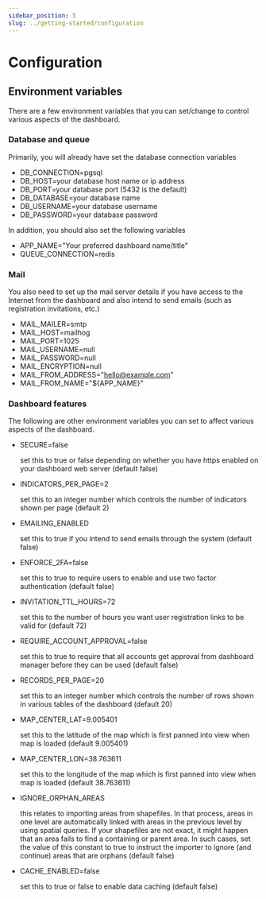 ```yaml
---
sidebar_position: 5
slug: ../getting-started/configuration
---
```


# Configuration

## Environment variables
There are a few environment variables that you can set/change to control various aspects of the dashboard.

### Database and queue
Primarily, you will already have set the database connection variables
- DB_CONNECTION=pgsql
- DB_HOST=your database host name or ip address
- DB_PORT=your database port (5432 is the default)
- DB_DATABASE=your database name
- DB_USERNAME=your database username
- DB_PASSWORD=your database password

In addition, you should also set the following variables

- APP_NAME="Your preferred dashboard name/title"
- QUEUE_CONNECTION=redis

### Mail
You also need to set up the mail server details if you have access to the Internet from the dashboard and also intend to send emails (such as registration invitations, etc.)
- MAIL_MAILER=smtp
- MAIL_HOST=mailhog
- MAIL_PORT=1025
- MAIL_USERNAME=null
- MAIL_PASSWORD=null
- MAIL_ENCRYPTION=null
- MAIL_FROM_ADDRESS="hello@example.com"
- MAIL_FROM_NAME="${APP_NAME}"

### Dashboard features
The following are other environment variables you can set to affect various aspects of the dashboard. 
- SECURE=false
    
    set this to true or false depending on whether you have https enabled on your dashboard web server (default false)

- INDICATORS_PER_PAGE=2

    set this to an integer number which controls the number of indicators shown per page (default 2)

- EMAILING_ENABLED

    set this to true if you intend to send emails through the system (default false)

- ENFORCE_2FA=false
    
    set this to true to require users to enable and use two factor authentication (default false) 

- INVITATION_TTL_HOURS=72
    
    set this to the number of hours you want user registration links to be valid for (default 72)

- REQUIRE_ACCOUNT_APPROVAL=false

    set this to true to require that all accounts get approval from dashboard manager before they can be used (default false)

- RECORDS_PER_PAGE=20
    
    set this to an integer number which controls the number of rows shown in various tables of the dashboard (default 20)

- MAP_CENTER_LAT=9.005401
    
    set this to the latitude of the map which is first panned into view when map is loaded (default 9.005401)

- MAP_CENTER_LON=38.763611
    
    set this to the longitude of the map which is first panned into view when map is loaded (default 38.763611)

- IGNORE_ORPHAN_AREAS

    this relates to importing areas from shapefiles. In that process, areas in one level are automatically linked with areas in
    the previous level by using spatial queries. If your shapefiles are not exact, it might happen that an area fails to find a
    containing or parent area. In such cases, set the value of this constant to true to instruct the importer to ignore (and continue)
    areas that are orphans (default false)

- CACHE_ENABLED=false
    
    set this to true or false to enable data caching (default false)